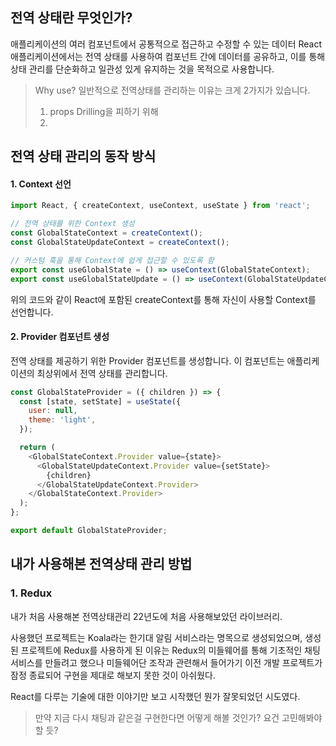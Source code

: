 ## 전역 상태란 무엇인가?

애플리케이션의 여러 컴포넌트에서 공통적으로 접근하고 수정할 수 있는 데이터
React 애플리케이션에서는 전역 상태를 사용하여 컴포넌트 간에 데이터를 공유하고, 이를 통해 상태 관리를 단순화하고 일관성 있게 유지하는 것을 목적으로 사용합니다.

> Why use?
> 일반적으로 전역상태를 관리하는 이유는 크게 2가지가 있습니다.
> 1. props Drilling을 피하기 위해
> 2. 
## 전역 상태 관리의 동작 방식


#### 1. Context 선언

```javascript
import React, { createContext, useContext, useState } from 'react';

// 전역 상태를 위한 Context 생성
const GlobalStateContext = createContext();
const GlobalStateUpdateContext = createContext();

// 커스텀 훅을 통해 Context에 쉽게 접근할 수 있도록 함
export const useGlobalState = () => useContext(GlobalStateContext);
export const useGlobalStateUpdate = () => useContext(GlobalStateUpdateContext);
```

위의 코드와 같이 React에 포함된 createContext를 통해 자신이 사용할 Context를 선언합니다.

#### 2. Provider 컴포넌트 생성

전역 상태를 제공하기 위한 Provider 컴포넌트를 생성합니다. 이 컴포넌트는 애플리케이션의 최상위에서 전역 상태를 관리합니다.

```javascript
const GlobalStateProvider = ({ children }) => {
  const [state, setState] = useState({
    user: null,
    theme: 'light',
  });

  return (
    <GlobalStateContext.Provider value={state}>
      <GlobalStateUpdateContext.Provider value={setState}>
        {children}
      </GlobalStateUpdateContext.Provider>
    </GlobalStateContext.Provider>
  );
};

export default GlobalStateProvider;
```


## 내가 사용해본 전역상태 관리 방법

### 1. Redux

내가 처음 사용해본 전역상태관리 22년도에 처음 사용해보았던 라이브러리.

사용했던 프로젝트는 Koala라는 한기대 알림 서비스라는 명목으로 생성되었으며, 생성된 프로젝트에 Redux를 사용하게 된 이유는 Redux의 미들웨어를 통해 기초적인 채팅 서비스를 만들려고 했으나 미들웨어단 조작과 관련해서 들어가기 이전 개발 프로젝트가 잠정 종료되어 구현을 제대로 해보지 못한 것이 아쉬웠다.

React를 다루는 기술에 대한 이야기만 보고 시작했던 뭔가 잘못되었던 시도였다.
> 만약 지금 다시 채팅과 같은걸 구현한다면 어떻게 해볼 것인가? 요건 고민해봐야할 듯?



